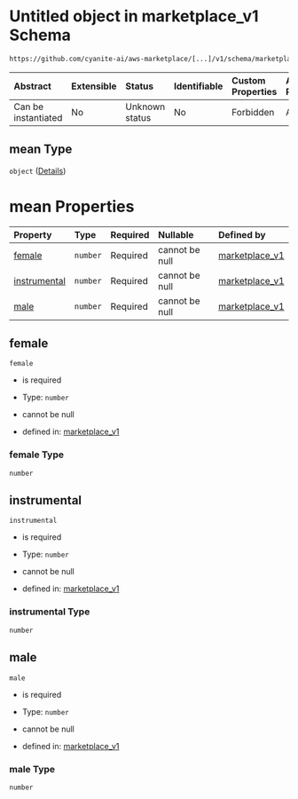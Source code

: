 # Untitled object in marketplace\_v1 Schema

```txt
https://github.com/cyanite-ai/aws-marketplace/[...]/v1/schema/marketplace_v1.schema.json#/properties/analysis/properties/voice_v1/properties/mean
```



| Abstract            | Extensible | Status         | Identifiable | Custom Properties | Additional Properties | Access Restrictions | Defined In                                                                                   |
| :------------------ | :--------- | :------------- | :----------- | :---------------- | :-------------------- | :------------------ | :------------------------------------------------------------------------------------------- |
| Can be instantiated | No         | Unknown status | No           | Forbidden         | Allowed               | none                | [marketplace\_v1.schema.json\*](../schema/marketplace_v1.schema.json "open original schema") |

## mean Type

`object` ([Details](marketplace_v1-properties-analysis-properties-voice_v1-properties-mean.md))

# mean Properties

| Property                      | Type     | Required | Nullable       | Defined by                                                                                                                                                                                                                                                                                        |
| :---------------------------- | :------- | :------- | :------------- | :------------------------------------------------------------------------------------------------------------------------------------------------------------------------------------------------------------------------------------------------------------------------------------------------ |
| [female](#female)             | `number` | Required | cannot be null | [marketplace\_v1](marketplace_v1-properties-analysis-properties-voice_v1-properties-mean-properties-female.md "https://github.com/cyanite-ai/aws-marketplace/\[...]/v1/schema/marketplace_v1.schema.json#/properties/analysis/properties/voice_v1/properties/mean/properties/female")             |
| [instrumental](#instrumental) | `number` | Required | cannot be null | [marketplace\_v1](marketplace_v1-properties-analysis-properties-voice_v1-properties-mean-properties-instrumental.md "https://github.com/cyanite-ai/aws-marketplace/\[...]/v1/schema/marketplace_v1.schema.json#/properties/analysis/properties/voice_v1/properties/mean/properties/instrumental") |
| [male](#male)                 | `number` | Required | cannot be null | [marketplace\_v1](marketplace_v1-properties-analysis-properties-voice_v1-properties-mean-properties-male.md "https://github.com/cyanite-ai/aws-marketplace/\[...]/v1/schema/marketplace_v1.schema.json#/properties/analysis/properties/voice_v1/properties/mean/properties/male")                 |

## female



`female`

*   is required

*   Type: `number`

*   cannot be null

*   defined in: [marketplace\_v1](marketplace_v1-properties-analysis-properties-voice_v1-properties-mean-properties-female.md "https://github.com/cyanite-ai/aws-marketplace/\[...]/v1/schema/marketplace_v1.schema.json#/properties/analysis/properties/voice_v1/properties/mean/properties/female")

### female Type

`number`

## instrumental



`instrumental`

*   is required

*   Type: `number`

*   cannot be null

*   defined in: [marketplace\_v1](marketplace_v1-properties-analysis-properties-voice_v1-properties-mean-properties-instrumental.md "https://github.com/cyanite-ai/aws-marketplace/\[...]/v1/schema/marketplace_v1.schema.json#/properties/analysis/properties/voice_v1/properties/mean/properties/instrumental")

### instrumental Type

`number`

## male



`male`

*   is required

*   Type: `number`

*   cannot be null

*   defined in: [marketplace\_v1](marketplace_v1-properties-analysis-properties-voice_v1-properties-mean-properties-male.md "https://github.com/cyanite-ai/aws-marketplace/\[...]/v1/schema/marketplace_v1.schema.json#/properties/analysis/properties/voice_v1/properties/mean/properties/male")

### male Type

`number`
